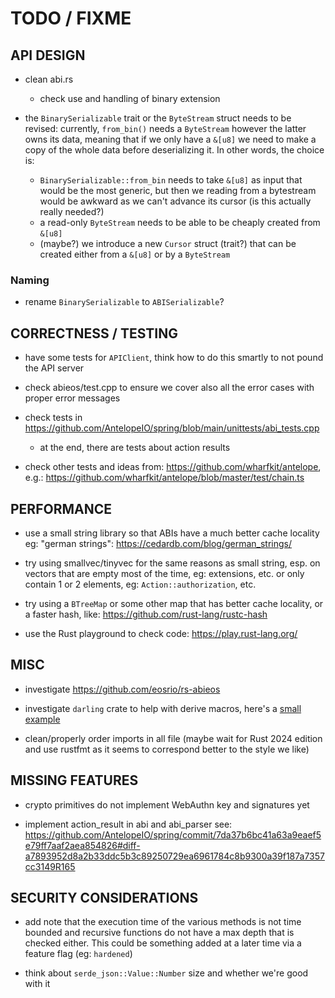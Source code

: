 # TODO / FIXME

## API DESIGN

- clean abi.rs
  - check use and handling of binary extension

- the `BinarySerializable` trait or the `ByteStream` struct needs to be revised:
  currently, `from_bin()` needs a `ByteStream` however the latter owns its data,
  meaning that if we only have a `&[u8]` we need to make a copy of the whole data
  before deserializing it.
  In other words, the choice is:
  - `BinarySerializable::from_bin` needs to take `&[u8]` as input
    that would be the most generic, but then we reading from a bytestream would be awkward as
    we can't advance its cursor (is this actually really needed?)
  - a read-only `ByteStream` needs to be able to be cheaply created from `&[u8]`
  - (maybe?) we introduce a new `Cursor` struct (trait?) that can be created either from
    a `&[u8]` or by a `ByteStream`

### Naming

- rename `BinarySerializable` to `ABISerializable`?


## CORRECTNESS / TESTING

- have some tests for `APIClient`, think how to do this smartly to not pound the API server

- check abieos/test.cpp to ensure we cover also all the error cases with proper error messages

- check tests in <https://github.com/AntelopeIO/spring/blob/main/unittests/abi_tests.cpp>
  - at the end, there are tests about action results

- check other tests and ideas from: <https://github.com/wharfkit/antelope>, e.g.:
  <https://github.com/wharfkit/antelope/blob/master/test/chain.ts>


## PERFORMANCE

- use a small string library so that ABIs have a much better cache locality
  eg: "german strings": <https://cedardb.com/blog/german_strings/>

- try using smallvec/tinyvec for the same reasons as small string, esp. on vectors that are
  empty most of the time, eg: extensions, etc. or only contain 1 or 2 elements,
  eg: `Action::authorization`, etc.

- try using a `BTreeMap` or some other map that has better cache locality, or a faster hash,
  like: <https://github.com/rust-lang/rustc-hash>

- use the Rust playground to check code: <https://play.rust-lang.org/>


## MISC

- investigate <https://github.com/eosrio/rs-abieos>

- investigate `darling` crate to help with derive macros, here's a
  [small example](https://github.com/imbolc/rust-derive-macro-guide)

- clean/properly order imports in all file (maybe wait for Rust 2024 edition and use rustfmt
  as it seems to correspond better to the style we like)


## MISSING FEATURES

- crypto primitives do not implement WebAuthn key and signatures yet

- implement action_result in abi and abi_parser
  see: <https://github.com/AntelopeIO/spring/commit/7da37b6bc41a63a9eaef5e79ff7aaf2aea854826#diff-a7893952d8a2b33ddc5b3c89250729ea6961784c8b9300a39f187a7357cc3149R165>

## SECURITY CONSIDERATIONS

- add note that the execution time of the various methods is not time bounded and recursive
  functions do not have a max depth that is checked either.
  This could be something added at a later time via a feature flag (eg: `hardened`)

- think about `serde_json::Value::Number` size and whether we're good with it
